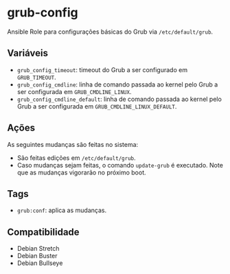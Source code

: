 # grub-config

Ansible Role para configurações básicas do Grub via `/etc/default/grub`.

## Variáveis

- `grub_config_timeout`: timeout do Grub a ser configurado em `GRUB_TIMEOUT`.
- `grub_config_cmdline`: linha de comando passada ao kernel pelo Grub a ser
  configurada em `GRUB_CMDLINE_LINUX`.
- `grub_config_cmdline_default`: linha de comando passada ao kernel pelo Grub a
  ser configurada em `GRUB_CMDLINE_LINUX_DEFAULT`.

## Ações

As seguintes mudanças são feitas no sistema:

- São feitas edições em `/etc/default/grub`.
- Caso mudanças sejam feitas, o comando `update-grub` é executado. Note que as
  mudanças vigorarão no próximo boot.

## Tags

- `grub:conf`: aplica as mudanças.

## Compatibilidade

- Debian Stretch
- Debian Buster
- Debian Bullseye
